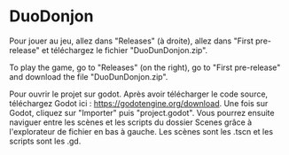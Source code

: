 # DuoDonjon

Pour jouer au jeu, allez dans "Releases" (à droite), allez dans "First pre-release" et téléchargez le fichier "DuoDunDonjon.zip".

To play the game, go to "Releases" (on the right), go to "First pre-release" and download the file "DuoDunDonjon.zip".


Pour ouvrir le projet sur godot. Après avoir télécharger le code source, téléchargez Godot ici : https://godotengine.org/download.
Une fois sur Godot, cliquez sur "Importer" puis "project.godot".
Vous pourrez ensuite naviguer entre les scènes et les scripts du dossier Scenes grâce à l'explorateur de fichier en bas à gauche.
Les scènes sont les .tscn et les scripts sont les .gd.
